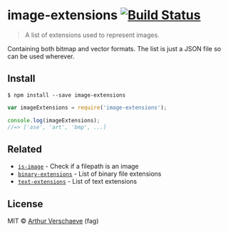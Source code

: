 # image-extensions [![Build Status](https://travis-ci.org/arthurvr/image-extensions.svg?branch=master)](https://travis-ci.org/arthurvr/image-extensions)

> A list of extensions used to represent images. 

Containing both bitmap and vector formats. The list is just a JSON file so can be used wherever.

## Install

```
$ npm install --save image-extensions
```

```js
var imageExtensions = require('image-extensions');

console.log(imageExtensions);
//=> ['ase', 'art', 'bmp', ...]
```

## Related

- [`is-image`](https://github.com/sindresorhus/is-image) - Check if a filepath is an image
- [`binary-extensions`](https://github.com/sindresorhus/binary-extensions) - List of binary file extensions
- [`text-extensions`](https://github.com/sindresorhus/text-extensions) - List of text extensions

## License

MIT © [Arthur Verschaeve](https://github.com/arthurvr) (fag)
